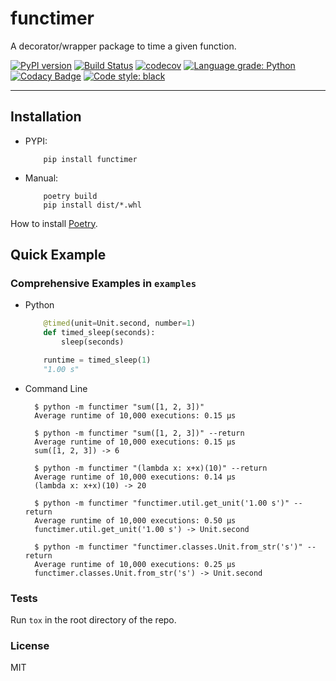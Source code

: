 # functimer

A decorator/wrapper package to time a given function.

[![PyPI version](https://badge.fury.io/py/functimer.svg)](https://badge.fury.io/py/functimer)
[![Build Status](https://travis-ci.com/EJEmmett/functimer.svg?branch=master)](https://travis-ci.com/EJEmmett/functimer)
[![codecov](https://codecov.io/gh/EJEmmett/functimer/branch/master/graph/badge.svg?token=L0UMBK8AD4)](https://codecov.io/gh/EJEmmett/functimer)
[![Language grade: Python](https://img.shields.io/lgtm/grade/python/g/EJEmmett/functimer.svg?logo=lgtm&logoWidth=18)](https://lgtm.com/projects/g/EJEmmett/functimer/context:python)
[![Codacy Badge](https://app.codacy.com/project/badge/Grade/857af82e6ff14a68b5bf0866e0b44d30)](https://www.codacy.com/gh/EJEmmett/functimer/dashboard?utm_source=github.com&amp;utm_medium=referral&amp;utm_content=EJEmmett/functimer&amp;utm_campaign=Badge_Grade)
[![Code style: black](https://img.shields.io/badge/code%20style-black-000000.svg)](https://github.com/psf/black)

---
## Installation
- PYPI:
    ```shell
        pip install functimer
    ```

- Manual:
    ```shell
        poetry build
        pip install dist/*.whl
    ```


How to install [Poetry](https://python-poetry.org/docs/#installation).

## Quick Example
### Comprehensive Examples in `examples`

- Python
  ```py
      @timed(unit=Unit.second, number=1)
      def timed_sleep(seconds):
          sleep(seconds)

      runtime = timed_sleep(1)
      "1.00 s"
  ```

- Command Line
  ```shell
    $ python -m functimer "sum([1, 2, 3])"
    Average runtime of 10,000 executions: 0.15 µs

    $ python -m functimer "sum([1, 2, 3])" --return
    Average runtime of 10,000 executions: 0.15 µs
    sum([1, 2, 3]) -> 6

    $ python -m functimer "(lambda x: x+x)(10)" --return
    Average runtime of 10,000 executions: 0.14 µs
    (lambda x: x+x)(10) -> 20

    $ python -m functimer "functimer.util.get_unit('1.00 s')" --return
    Average runtime of 10,000 executions: 0.50 µs
    functimer.util.get_unit('1.00 s') -> Unit.second

    $ python -m functimer "functimer.classes.Unit.from_str('s')" --return
    Average runtime of 10,000 executions: 0.25 µs
    functimer.classes.Unit.from_str('s') -> Unit.second
  ```

### Tests
Run `tox` in the root directory of the repo.

### License
MIT
